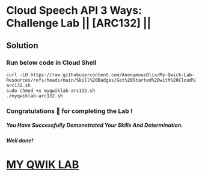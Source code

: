 # Cloud Speech API 3 Ways: Challenge Lab || [ARC132] ||

## Solution

### Run below code in Cloud Shell

```
curl -LO https://raw.githubusercontent.com/AnonymousOlix/My-Qwick-Lab-Resources/refs/heads/main/Skill%20Badges/Get%20Started%20with%20Cloud%20Storage/myqwiklab-arc132.sh
sudo chmod +x myqwiklab-arc132.sh
./myqwiklab-arc132.sh
```


### Congratulations 🎉 for completing the Lab !

##### *You Have Successfully Demonstrated Your Skills And Determination.*

#### *Well done!*

# [MY QWIK LAB](https://www.youtube.com/@MyQwiklab)
